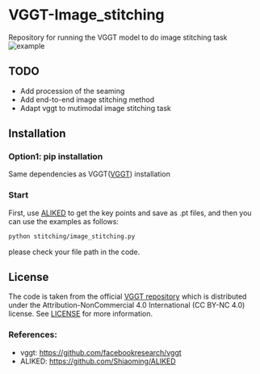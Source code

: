 # VGGT-Image_stitching
Repository for running the VGGT model to do image stitching task
![example](https://github.com/Ideal-111/vggt-image_stitching/tree/main/stitched_processed_results/hill.jpg)

## TODO
 - Add procession of the seaming
 - Add end-to-end image stitching method
 - Adapt vggt to mutimodal image stitching task
## Installation

### Option1: pip installation
Same dependencies as VGGT([VGGT](https://github.com/facebookresearch/vggt)) installation

### Start
First, use [ALIKED](https://github.com/Shiaoming/ALIKED) to get the key points and save as .pt files, and then you can use the examples as follows:
```bash
python stitching/image_stitching.py
```
please check your file path in the code.

## License
The code is taken from the official [VGGT repository](https://github.com/facebookresearch/vggt) which is distributed under the Attribution-NonCommercial 4.0 International (CC BY-NC 4.0) license.
See [LICENSE](https://github.com/facebookresearch/vggt/blob/main/LICENSE.txt) for more information.


### References:
- vggt: https://github.com/facebookresearch/vggt
- ALIKED: https://github.com/Shiaoming/ALIKED
